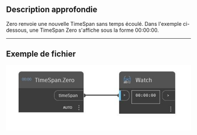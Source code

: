 ## Description approfondie
Zero renvoie une nouvelle TimeSpan sans temps écoulé. Dans l'exemple ci-dessous, une TimeSpan Zero s'affiche sous la forme 00:00:00.
___
## Exemple de fichier

![Zero](./DSCore.TimeSpan.Zero_img.jpg)

